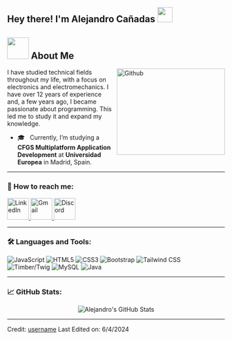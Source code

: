<h2> Hey there! I'm Alejandro Cañadas <img src="https://media.giphy.com/media/hvRJCLFzcasrR4ia7z/giphy.gif" width="35"></h2>

## <picture><img src="https://github.com/7oSkaaa/7oSkaaa/blob/main/Images/about_me.gif?raw=true" width="50px"></picture> About Me

<img align="right" width="250px" height="200px" alt="Github" src="https://github.com/Mo-Alsehli/Mo-Alsehli/assets/98949843/92f233e8-fd56-4521-bc8e-b48fe669209a" />

I have studied technical fields throughout my life, with a focus on electronics and electromechanics. I have over 12 years of experience and, a few years ago, I became passionate about programming. This led me to study it and expand my knowledge.

- 🎓 &nbsp; Currently, I’m studying a **CFGS Multiplatform Application Development** at **Universidad Europea** in Madrid, Spain.

---

### 🤝 How to reach me:

<p align="left">
  <a href="https://www.linkedin.com/in/alejandro-cañadas-937969139" target="_blank">
    <img src="https://user-images.githubusercontent.com/88904952/234979284-68c11d7f-1acc-4f0c-ac78-044e1037d7b0.png" alt="LinkedIn" height="50" width="50" />
  </a>
  <a href="mailto:alejandrocanadasgarcia@gmail.com" target="_blank">
    <img src="https://github.com/AlexCanadas/AlexCanadas/assets/98949843/6d935082-a6bb-4f5d-be13-87b821d8421c" alt="Gmail" height="50" width="50" />
  </a>
  <a href="https://discord.com" target="_blank">
    <img src="https://user-images.githubusercontent.com/88904952/234982627-019fd336-6248-453c-9b05-97c13fd1d207.png" alt="Discord" height="50" width="50" />
  </a>
</p>

---

### 🛠️ Languages and Tools:

<p>
  <img src="https://img.shields.io/badge/JavaScript-F7DF1E?logo=javascript&logoColor=black&style=for-the-badge" alt="JavaScript" />
  <img src="https://img.shields.io/badge/HTML5-E34F26?logo=html5&logoColor=white&style=for-the-badge" alt="HTML5" />
  <img src="https://img.shields.io/badge/CSS3-1572B6?logo=css3&logoColor=white&style=for-the-badge" alt="CSS3" />
  <img src="https://img.shields.io/badge/Bootstrap-7952B3?logo=bootstrap&logoColor=white&style=for-the-badge" alt="Bootstrap" />
  <img src="https://img.shields.io/badge/Tailwind%20CSS-38B2AC?logo=tailwind-css&logoColor=white&style=for-the-badge" alt="Tailwind CSS" />
  <img src="https://img.shields.io/badge/Timber/Twig-555555?logo=twig&logoColor=white&style=for-the-badge" alt="Timber/Twig" />
  <img src="https://img.shields.io/badge/MySQL-4479A1?logo=mysql&logoColor=white&style=for-the-badge" alt="MySQL" />
  <img src="https://img.shields.io/badge/Java-007396?logo=java&logoColor=white&style=for-the-badge" alt="Java" />
</p>

---

### 📈 GitHub Stats:

<p align="center">
  <img src="https://github-readme-stats.vercel.app/api?username=AlexCanadas&show_icons=true&theme=radical" alt="Alejandro's GitHub Stats" />
</p>



---

Credit: [username](https://github.com/AlexCanadas)
Last Edited on: 6/4/2024
